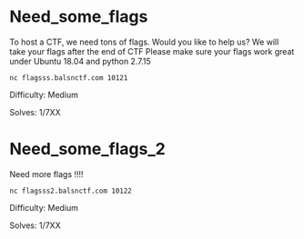 # Need_some_flags

To host a CTF, we need tons of flags.
Would you like to help us? We will take your flags after the end of CTF
Please make sure your flags work great under Ubuntu 18.04 and python 2.7.15

`nc flagsss.balsnctf.com 10121`

Difficulty: Medium

Solves: 1/7XX

# Need_some_flags_2

Need more flags !!!!

`nc flagsss2.balsnctf.com 10122`

Difficulty: Medium

Solves: 1/7XX
